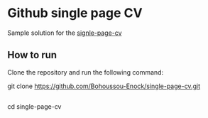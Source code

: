 # Github single page CV 
Sample solution for the [signle-page-cv](https://roadmap.sh/projects/single-page-cv)

## How to run

Clone the repository and run the following command:

git clone https://github.com/Bohoussou-Enock/single-page-cv.git

##
cd single-page-cv